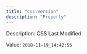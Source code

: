 ```yaml
---
title: "css.version"
description: "Property"
---
```


Description: CSS Last Modified

Value: `2018-11-19_14:42:55`